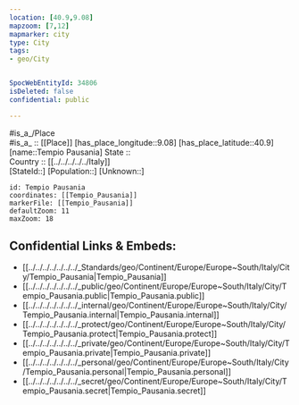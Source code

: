```yaml
---
location: [40.9,9.08] 
mapzoom: [7,12] 
mapmarker: city 
type: City
tags:
- geo/City


SpocWebEntityId: 34806
isDeleted: false
confidential: public

---
```

#is_a_/Place  
#is_a_ :: [[Place]] 
[has_place_longitude::9.08] 
[has_place_latitude::40.9] 
[name::Tempio Pausania] 
State ::  
Country :: [[../../../../../Italy]]  
[StateId::] 
[Population::] 
[Unknown::] 


```leaflet
id: Tempio Pausania
coordinates: [[Tempio_Pausania]] 
markerFile: [[Tempio_Pausania]] 
defaultZoom: 11 
maxZoom: 18
```


## Confidential Links & Embeds: 
- [[../../../../../../../_Standards/geo/Continent/Europe/Europe~South/Italy/City/Tempio_Pausania|Tempio_Pausania]] 
- [[../../../../../../../_public/geo/Continent/Europe/Europe~South/Italy/City/Tempio_Pausania.public|Tempio_Pausania.public]] 
- [[../../../../../../../_internal/geo/Continent/Europe/Europe~South/Italy/City/Tempio_Pausania.internal|Tempio_Pausania.internal]] 
- [[../../../../../../../_protect/geo/Continent/Europe/Europe~South/Italy/City/Tempio_Pausania.protect|Tempio_Pausania.protect]] 
- [[../../../../../../../_private/geo/Continent/Europe/Europe~South/Italy/City/Tempio_Pausania.private|Tempio_Pausania.private]] 
- [[../../../../../../../_personal/geo/Continent/Europe/Europe~South/Italy/City/Tempio_Pausania.personal|Tempio_Pausania.personal]] 
- [[../../../../../../../_secret/geo/Continent/Europe/Europe~South/Italy/City/Tempio_Pausania.secret|Tempio_Pausania.secret]] 
